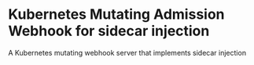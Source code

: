 # Kubernetes Mutating Admission Webhook for sidecar injection

A Kubernetes mutating webhook server that implements sidecar injection